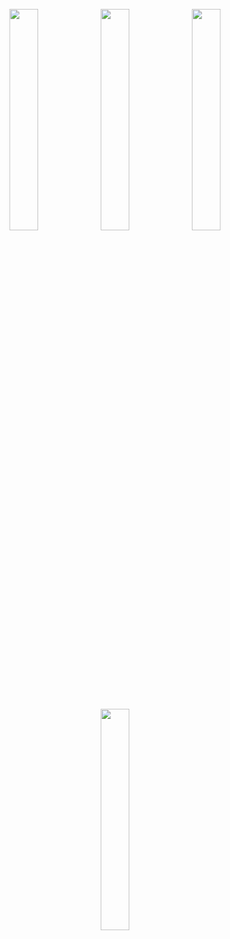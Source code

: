 <p align="center">
<img src="https://user-images.githubusercontent.com/90755554/138836166-d178b969-fa15-4fcc-8e30-3252bc77d8f7.gif" width="32%">
<img src="https://user-images.githubusercontent.com/90755554/138836190-252eb21e-9e86-49c7-bd90-c5693507687e.gif" width="32%">
<img src="https://user-images.githubusercontent.com/90755554/138836166-d178b969-fa15-4fcc-8e30-3252bc77d8f7.gif" width="32%">
</p>
<div align="center"><img src="https://media.tenor.com/v4EhnlT6XoAAAAAC/rover-windows-xp.gif" width="32%"></div>
